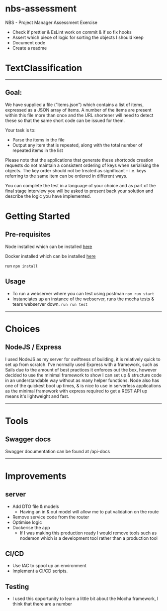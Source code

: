 # nbs-assessment
NBS - Project Manager Assessment Exercise


* Check if prettier & EsLint work on commit & if so fix hooks
* Assert which piece of logic for sorting the objects I should keep
* Document code
* Create a readme

# TextClassification
---

## Goal:

We have supplied a file (“items.json”) which contains a list of items, expressed as a JSON array of items. A  number of the items are present within this file more than once and the URL shortener will need to detect  these so that the same short code can be issued for them.

Your task is to:

* Parse the items in the file
* Output any item that is repeated, along with the total number of repeated items in the list
 
Please note that the applications that generate these shortcode creation requests do not maintain a  consistent ordering of keys when serialising the objects. The key order should not be treated as significant – i.e. keys referring to the same item can be ordered in different ways.

You can complete the test in a language of your choice and as part of the final stage interview you will be  asked to present back your solution and describe the logic you have implemented.



# Getting Started

## Pre-requisites
Node installed which can be installed [here](https://nodejs.org/en/download/)

Docker installed which can be installed [here](https://www.docker.com/)

run `npm install`

## Usage

* To run a webserver where you can test using postman `npm run start`
* Instanciates up an instance of the webserver, runs the mocha tests & tears webserver down. `run run test`


---
# Choices

## NodeJS / Express
I used NodeJS as my server for swiftness of building, it is relatively quick to set up from scratch. I've normally used Express with a framework, such as Sails due to the amount of best practices it enforces out the box, however decided to use the minimal framework to show I can set up &  structure code in an understandable way without as many helper functions. Node also has one of the quickest boot up times, & is nice to use in serverless applications as the minimal framework with express required to get a REST API up means it's lightweight and fast.

---
# Tools

## Swagger docs
Swagger documentation can be found at /api-docs


---
# Improvements


## server

* Add DTO file & models
  * Having an in & out model will allow me to put validation on the route
* Remove service code from the router
* Optimise logic 
* Dockerise the app
  * If I was making this production ready I would remove tools such as nodemon which is a development tool rather than a production tool

## CI/CD

* Use IAC to spool up an environment
* Implement a CI/CD scripts.


## Testing

* I used this opportunity to learn a little bit about the Mocha framework, I think that there are a number 
